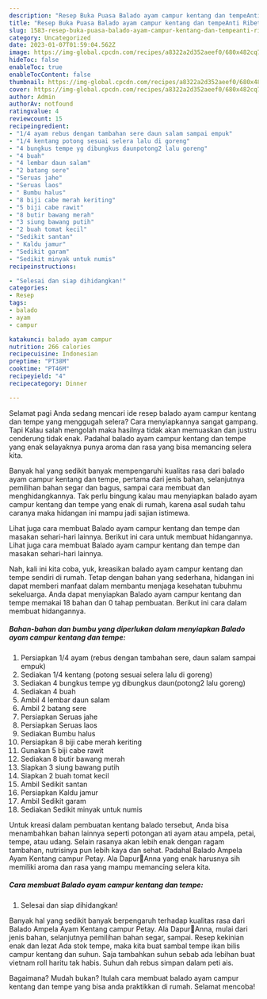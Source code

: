 ```yaml
---
description: "Resep Buka Puasa Balado ayam campur kentang dan tempeAnti Ribet"
title: "Resep Buka Puasa Balado ayam campur kentang dan tempeAnti Ribet"
slug: 1583-resep-buka-puasa-balado-ayam-campur-kentang-dan-tempeanti-ribet
category: Uncategorized
date: 2023-01-07T01:59:04.562Z
image: https://img-global.cpcdn.com/recipes/a8322a2d352aeef0/680x482cq70/balado-ayam-campur-kentang-dan-tempe-foto-resep-utama.jpg
hideToc: false
enableToc: true
enableTocContent: false
thumbnail: https://img-global.cpcdn.com/recipes/a8322a2d352aeef0/680x482cq70/balado-ayam-campur-kentang-dan-tempe-foto-resep-utama.jpg
cover: https://img-global.cpcdn.com/recipes/a8322a2d352aeef0/680x482cq70/balado-ayam-campur-kentang-dan-tempe-foto-resep-utama.jpg
author: Admin
authorAv: notfound
ratingvalue: 4
reviewcount: 15
recipeingredient:
- "1/4 ayam rebus dengan tambahan sere daun salam sampai empuk"
- "1/4 kentang potong sesuai selera lalu di goreng"
- "4 bungkus tempe yg dibungkus daunpotong2 lalu goreng"
- "4 buah"
- "4 lembar daun salam"
- "2 batang sere"
- "Seruas jahe"
- "Seruas laos"
- " Bumbu halus"
- "8 biji cabe merah keriting"
- "5 biji cabe rawit"
- "8 butir bawang merah"
- "3 siung bawang putih"
- "2 buah tomat kecil"
- "Sedikit santan"
- " Kaldu jamur"
- "Sedikit garam"
- "Sedikit minyak untuk numis"
recipeinstructions:

- "Selesai dan siap dihidangkan!"
categories:
- Resep
tags:
- balado
- ayam
- campur

katakunci: balado ayam campur 
nutrition: 266 calories
recipecuisine: Indonesian
preptime: "PT38M"
cooktime: "PT46M"
recipeyield: "4"
recipecategory: Dinner

---
```



Selamat pagi Anda sedang mencari ide resep balado ayam campur kentang dan tempe yang menggugah selera? Cara menyiapkannya sangat gampang. Tapi Kalau salah mengolah maka hasilnya tidak akan memuaskan dan justru cenderung tidak enak. Padahal balado ayam campur kentang dan tempe yang enak selayaknya punya aroma dan rasa yang bisa memancing selera kita.


Banyak hal yang sedikit banyak mempengaruhi kualitas rasa dari balado ayam campur kentang dan tempe, pertama dari jenis bahan, selanjutnya pemilihan bahan segar dan bagus, sampai cara membuat dan menghidangkannya. Tak perlu bingung kalau mau menyiapkan balado ayam campur kentang dan tempe yang enak di rumah, karena asal sudah tahu caranya maka hidangan ini mampu jadi sajian istimewa.

Lihat juga cara membuat Balado ayam campur kentang dan tempe dan masakan sehari-hari lainnya. Berikut ini cara untuk membuat hidangannya. Lihat juga cara membuat Balado ayam campur kentang dan tempe dan masakan sehari-hari lainnya.


Nah, kali ini kita coba, yuk, kreasikan balado ayam campur kentang dan tempe sendiri di rumah. Tetap dengan bahan yang sederhana, hidangan ini dapat memberi manfaat dalam membantu menjaga kesehatan tubuhmu sekeluarga. Anda dapat menyiapkan Balado ayam campur kentang dan tempe memakai 18 bahan dan 0 tahap pembuatan. Berikut ini cara dalam membuat hidangannya.

<!--inarticleads1-->

##### Bahan-bahan dan bumbu yang diperlukan dalam menyiapkan Balado ayam campur kentang dan tempe:

1. Persiapkan 1/4 ayam (rebus dengan tambahan sere, daun salam sampai empuk)
1. Sediakan 1/4 kentang (potong sesuai selera lalu di goreng)
1. Sediakan 4 bungkus tempe yg dibungkus daun(potong2 lalu goreng)
1. Sediakan 4 buah
1. Ambil 4 lembar daun salam
1. Ambil 2 batang sere
1. Persiapkan Seruas jahe
1. Persiapkan Seruas laos
1. Sediakan  Bumbu halus
1. Persiapkan 8 biji cabe merah keriting
1. Gunakan 5 biji cabe rawit
1. Sediakan 8 butir bawang merah
1. Siapkan 3 siung bawang putih
1. Siapkan 2 buah tomat kecil
1. Ambil Sedikit santan
1. Persiapkan  Kaldu jamur
1. Ambil Sedikit garam
1. Sediakan Sedikit minyak untuk numis


Untuk kreasi dalam pembuatan kentang balado tersebut, Anda bisa menambahkan bahan lainnya seperti potongan ati ayam atau ampela, petai, tempe, atau udang. Selain rasanya akan lebih enak dengan ragam tambahan, nutrisinya pun lebih kaya dan sehat. Padahal Balado Ampela Ayam Kentang campur Petay. Ala Dapur🏡Anna yang enak harusnya sih memiliki aroma dan rasa yang mampu memancing selera kita. 

<!--inarticleads2-->

##### Cara membuat Balado ayam campur kentang dan tempe:


1. Selesai dan siap dihidangkan!

Banyak hal yang sedikit banyak berpengaruh terhadap kualitas rasa dari Balado Ampela Ayam Kentang campur Petay. Ala Dapur🏡Anna, mulai dari jenis bahan, selanjutnya pemilihan bahan segar, sampai. Resep kekinian enak dan lezat Ada stok tempe, maka kita buat sambal tempe ikan bilis campur kentang dan suhun. Saja tambahkan suhun sebab ada lebihan buat vietnam roll haritu tak habis. Suhun dah rebus simpan dalam peti ais. 

Bagaimana? Mudah bukan? Itulah cara membuat balado ayam campur kentang dan tempe yang bisa anda praktikkan di rumah. Selamat mencoba!
